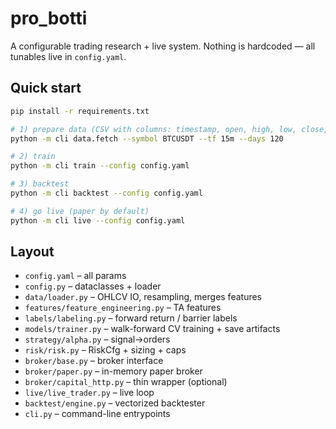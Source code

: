 
# pro_botti

A configurable trading research + live system. Nothing is hardcoded — all tunables live in `config.yaml`.

## Quick start

```bash
pip install -r requirements.txt

# 1) prepare data (CSV with columns: timestamp, open, high, low, close, volume)
python -m cli data.fetch --symbol BTCUSDT --tf 15m --days 120

# 2) train
python -m cli train --config config.yaml

# 3) backtest
python -m cli backtest --config config.yaml

# 4) go live (paper by default)
python -m cli live --config config.yaml
```

## Layout

- `config.yaml` – all params
- `config.py`   – dataclasses + loader
- `data/loader.py` – OHLCV IO, resampling, merges features
- `features/feature_engineering.py` – TA features
- `labels/labeling.py` – forward return / barrier labels
- `models/trainer.py` – walk-forward CV training + save artifacts
- `strategy/alpha.py` – signal->orders
- `risk/risk.py` – RiskCfg + sizing + caps
- `broker/base.py` – broker interface
- `broker/paper.py` – in-memory paper broker
- `broker/capital_http.py` – thin wrapper (optional)
- `live/live_trader.py` – live loop
- `backtest/engine.py` – vectorized backtester
- `cli.py` – command-line entrypoints

